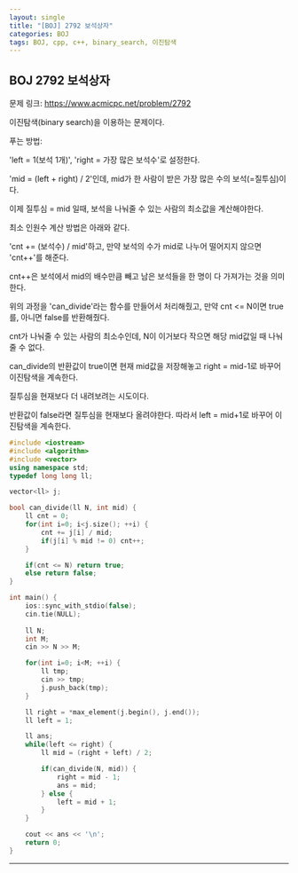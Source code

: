 ```yaml
---
layout: single
title: "[BOJ] 2792 보석상자"
categories: BOJ
tags: BOJ, cpp, c++, binary_search, 이진탐색
---
```

## BOJ 2792 보석상자

문제 링크: https://www.acmicpc.net/problem/2792   


이진탐색(binary search)을 이용하는 문제이다.   


푸는 방법:

'left = 1(보석 1개)', 'right = 가장 많은 보석수'로 설정한다.

'mid = (left + right) / 2'인데, mid가 한 사람이 받은 가장 많은 수의 보석(=질투심)이다.

이제 질투심 = mid 일때, 보석을 나눠줄 수 있는 사람의 최소값을 계산해야한다.

최소 인원수 계산 방법은 아래와 같다.  


'cnt += (보석수) / mid'하고, 만약 보석의 수가 mid로 나누어 떨어지지 않으면 'cnt++'를 해준다.

cnt++은 보석에서 mid의 배수만큼 빼고 남은 보석들을 한 명이 다 가져가는 것을 의미한다.  


위의 과정을 'can_divide'라는 함수를 만들어서 처리해줬고, 만약 cnt <= N이면 true를, 아니면 false를 반환해줬다.

cnt가 나눠줄 수 있는 사람의 최소수인데, N이 이거보다 작으면 해당 mid값일 때 나눠줄 수 없다.

can_divide의 반환값이 true이면 현재 mid값을 저장해놓고 right = mid-1로 바꾸어 이진탐색을 계속한다.

질투심을 현재보다 더 내려보려는 시도이다.

반환값이 false라면 질투심을 현재보다 올려야한다. 따라서 left = mid+1로 바꾸어 이진탐색을 계속한다.  


```cpp
#include <iostream>
#include <algorithm>
#include <vector>
using namespace std;
typedef long long ll;

vector<ll> j;

bool can_divide(ll N, int mid) {
    ll cnt = 0;
    for(int i=0; i<j.size(); ++i) {
        cnt += j[i] / mid;
        if(j[i] % mid != 0) cnt++;
    }

    if(cnt <= N) return true;
    else return false;
}

int main() {
    ios::sync_with_stdio(false);
    cin.tie(NULL);
  
    ll N;
    int M;
    cin >> N >> M;

    for(int i=0; i<M; ++i) {
        ll tmp;
        cin >> tmp;
        j.push_back(tmp);
    }

    ll right = *max_element(j.begin(), j.end());
    ll left = 1;

    ll ans;
    while(left <= right) {
        ll mid = (right + left) / 2;

        if(can_divide(N, mid)) {
            right = mid - 1;
            ans = mid;
        } else {
            left = mid + 1;
        }
    }

    cout << ans << '\n';
    return 0;
}
```


---
